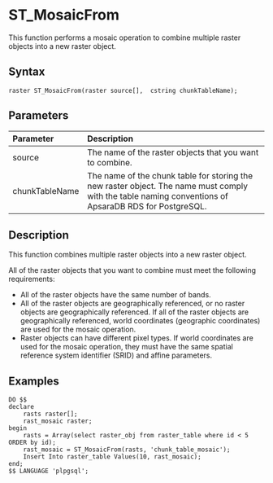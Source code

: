 # ST\_MosaicFrom

This function performs a mosaic operation to combine multiple raster objects into a new raster object.

## Syntax

```
raster ST_MosaicFrom(raster source[],  cstring chunkTableName);
```

## Parameters

|Parameter|Description|
|:--------|:----------|
|source|The name of the raster objects that you want to combine.|
|chunkTableName|The name of the chunk table for storing the new raster object. The name must comply with the table naming conventions of ApsaraDB RDS for PostgreSQL.|

## Description

This function combines multiple raster objects into a new raster object.

All of the raster objects that you want to combine must meet the following requirements:

-   All of the raster objects have the same number of bands.
-   All of the raster objects are geographically referenced, or no raster objects are geographically referenced. If all of the raster objects are geographically referenced, world coordinates \(geographic coordinates\) are used for the mosaic operation.
-   Raster objects can have different pixel types. If world coordinates are used for the mosaic operation, they must have the same spatial reference system identifier \(SRID\) and affine parameters.

## Examples

```
DO $$
declare
    rasts raster[];
    rast_mosaic raster;
begin
    rasts = Array(select raster_obj from raster_table where id < 5 ORDER by id);
    rast_mosaic = ST_MosaicFrom(rasts, 'chunk_table_mosaic');
    Insert Into raster_table Values(10, rast_mosaic); 
end;    
$$ LANGUAGE 'plpgsql';
```

